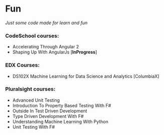 # Fun
_Just some code made for learn and fun_

### CodeSchool courses:
* Accelerating Through Angular 2
* Shaping Up With AngularJs [__InProgress__]

### EDX Courses:
* DS102X Machine Learning for Data Science and Analytics [ColumbiaX]

### Pluralsight courses:  
* Advanced Unit Testing
* Introduction To Property Based Testing With F#
* Outside In Test Driven Development
* Type Driven Development With F#
* Understanding Machine Learning With Python
* Unit Testing With F#
